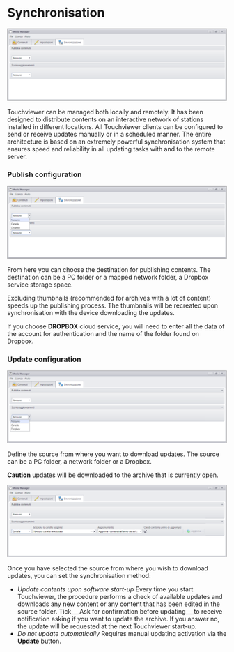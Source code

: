 # Synchronisation
![](/img/sync_empty_1.png)

Touchviewer can be managed both locally and remotely. It has been designed to distribute contents on an interactive network of stations installed in different locations. All Touchviewer clients can be configured to send or receive updates manually or in a scheduled manner. The entire architecture is based on an extremely powerful synchronisation system that ensures speed and reliability in all updating tasks with and to the remote server.

### Publish configuration
![](/img/2.17/sync_publish_open_2.png)

From here you can choose the destination for publishing contents. The destination can be a PC folder or a mapped network folder, a Dropbox service storage space.

Excluding thumbnails (recommended for archives with a lot of content) speeds up the publishing process. The thumbnails will be recreated upon synchronisation with the device downloading the updates.

If you choose __DROPBOX__ cloud service, you will need to enter all the data of the account for authentication and the name of the folder found on Dropbox.

### Update configuration
![](/img/2.17/sync_update_open_6.png)

Define the source from where you want to download updates. The source can be a PC folder, a network folder or a Dropbox.

__Caution__ updates will be downloaded to the archive that is currently open.

![](/img/sync_update_folder_7.png)

Once you have selected the source from where you wish to download updates, you can set the synchronisation method:

* _Update contents upon software start-up_  Every time you start Touchviewer, the procedure performs a check of available updates and downloads any new content or any content that has been edited in the source folder. Tick___Ask for confirmation before updating___to receive notification asking if you want to update the archive. If you answer no, the update will be requested at the next Touchviewer start-up.
* _Do not update automatically_ Requires manual updating activation via the __Update__ button.
